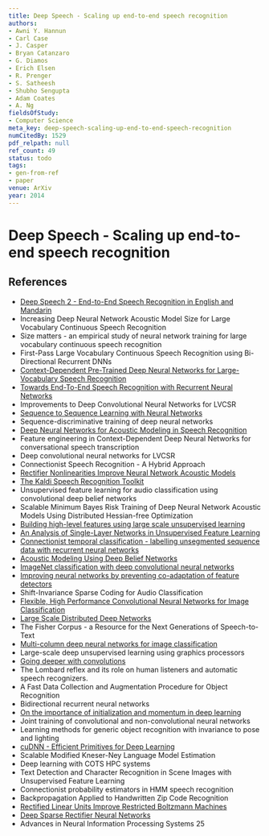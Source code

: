 ```yaml
---
title: Deep Speech - Scaling up end-to-end speech recognition
authors:
- Awni Y. Hannun
- Carl Case
- J. Casper
- Bryan Catanzaro
- G. Diamos
- Erich Elsen
- R. Prenger
- S. Satheesh
- Shubho Sengupta
- Adam Coates
- A. Ng
fieldsOfStudy:
- Computer Science
meta_key: deep-speech-scaling-up-end-to-end-speech-recognition
numCitedBy: 1529
pdf_relpath: null
ref_count: 49
status: todo
tags:
- gen-from-ref
- paper
venue: ArXiv
year: 2014
---
```


# Deep Speech - Scaling up end-to-end speech recognition

## References

- [Deep Speech 2 - End-to-End Speech Recognition in English and Mandarin](./deep-speech-2-end-to-end-speech-recognition-in-english-and-mandarin.md)
- Increasing Deep Neural Network Acoustic Model Size for Large Vocabulary Continuous Speech Recognition
- Size matters - an empirical study of neural network training for large vocabulary continuous speech recognition
- First-Pass Large Vocabulary Continuous Speech Recognition using Bi-Directional Recurrent DNNs
- [Context-Dependent Pre-Trained Deep Neural Networks for Large-Vocabulary Speech Recognition](./context-dependent-pre-trained-deep-neural-networks-for-large-vocabulary-speech-recognition.md)
- [Towards End-To-End Speech Recognition with Recurrent Neural Networks](./towards-end-to-end-speech-recognition-with-recurrent-neural-networks.md)
- Improvements to Deep Convolutional Neural Networks for LVCSR
- [Sequence to Sequence Learning with Neural Networks](./sequence-to-sequence-learning-with-neural-networks.md)
- Sequence-discriminative training of deep neural networks
- [Deep Neural Networks for Acoustic Modeling in Speech Recognition](./deep-neural-networks-for-acoustic-modeling-in-speech-recognition.md)
- Feature engineering in Context-Dependent Deep Neural Networks for conversational speech transcription
- Deep convolutional neural networks for LVCSR
- Connectionist Speech Recognition - A Hybrid Approach
- [Rectifier Nonlinearities Improve Neural Network Acoustic Models](./rectifier-nonlinearities-improve-neural-network-acoustic-models.md)
- [The Kaldi Speech Recognition Toolkit](./the-kaldi-speech-recognition-toolkit.md)
- Unsupervised feature learning for audio classification using convolutional deep belief networks
- Scalable Minimum Bayes Risk Training of Deep Neural Network Acoustic Models Using Distributed Hessian-free Optimization
- [Building high-level features using large scale unsupervised learning](./building-high-level-features-using-large-scale-unsupervised-learning.md)
- [An Analysis of Single-Layer Networks in Unsupervised Feature Learning](./an-analysis-of-single-layer-networks-in-unsupervised-feature-learning.md)
- [Connectionist temporal classification - labelling unsegmented sequence data with recurrent neural networks](./connectionist-temporal-classification-labelling-unsegmented-sequence-data-with-recurrent-neural-networks.md)
- [Acoustic Modeling Using Deep Belief Networks](./acoustic-modeling-using-deep-belief-networks.md)
- [ImageNet classification with deep convolutional neural networks](./imagenet-classification-with-deep-convolutional-neural-networks.md)
- [Improving neural networks by preventing co-adaptation of feature detectors](./improving-neural-networks-by-preventing-co-adaptation-of-feature-detectors.md)
- Shift-Invariance Sparse Coding for Audio Classification
- [Flexible, High Performance Convolutional Neural Networks for Image Classification](./flexible-high-performance-convolutional-neural-networks-for-image-classification.md)
- [Large Scale Distributed Deep Networks](./large-scale-distributed-deep-networks.md)
- The Fisher Corpus - a Resource for the Next Generations of Speech-to-Text
- [Multi-column deep neural networks for image classification](./multi-column-deep-neural-networks-for-image-classification.md)
- Large-scale deep unsupervised learning using graphics processors
- [Going deeper with convolutions](./going-deeper-with-convolutions.md)
- The Lombard reflex and its role on human listeners and automatic speech recognizers.
- A Fast Data Collection and Augmentation Procedure for Object Recognition
- Bidirectional recurrent neural networks
- [On the importance of initialization and momentum in deep learning](./on-the-importance-of-initialization-and-momentum-in-deep-learning.md)
- Joint training of convolutional and non-convolutional neural networks
- Learning methods for generic object recognition with invariance to pose and lighting
- [cuDNN - Efficient Primitives for Deep Learning](./cudnn-efficient-primitives-for-deep-learning.md)
- Scalable Modified Kneser-Ney Language Model Estimation
- Deep learning with COTS HPC systems
- Text Detection and Character Recognition in Scene Images with Unsupervised Feature Learning
- Connectionist probability estimators in HMM speech recognition
- Backpropagation Applied to Handwritten Zip Code Recognition
- [Rectified Linear Units Improve Restricted Boltzmann Machines](./rectified-linear-units-improve-restricted-boltzmann-machines.md)
- [Deep Sparse Rectifier Neural Networks](./deep-sparse-rectifier-neural-networks.md)
- Advances in Neural Information Processing Systems 25
